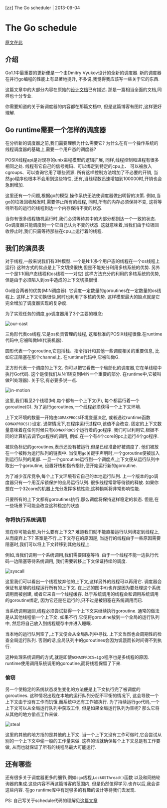 [zz] The Go scheduler | 2013-09-04
# The Go schedule

[原文在此](http://morsmachine.dk/go-scheduler)

## 介绍



Go1.1中最重要的更新便是一个由Dmitry Vyukov设计的全新的调度器.
新的调度器在并行go编程的性能上有显著地提升,
不多说,我觉得我应该写一些关于它的东西.

这篇文章中的大部分内容在原始的[设计文档][design_doc]已有描述.
那是一篇相当全面的文档,同样也十分专业.

你需要知道的关于新调度器的内容都在那篇文档中,
但是这篇博客有图片,这样更好理解.

## Go runtime需要一个怎样的调度器



在分析新的调度器之前,我们需要理解为什么需要它?
为什么在有一个操作系统的线程调度器的基础上,需要一个用户态的调度器?

POSIX线程api是对现存的unix进程模型的逻辑扩展,
同样,线程控制和进程有很多相同之处.
线程有它自己的信号掩码、可以绑定到特定的cpu上、
可以被放入cgroups、可以查询它用了哪些资源.
所有这样控制方法增加了不必要的开销,
当然go程序也根本不会用到这些特性,
还有,当线程数迅速增加到100000时,开销也会急剧增加.

这里还有一个问题,根据go的模型,操作系统无法使调度器做出明智的决策.
例如,当go的垃圾回收触发时,需要停止所有的线程,
同时,所有的内存必须保持不变,
这将等待所有的运行的线程到达一个内存保持不变的状态.

当你有很多线程随机运行时,我们必须等待其中的大部分都到达一个一致的状态.
Go调度器只能调度到一个它自己认为不变的状态.
这就意味着,当我们由于垃圾回收停止时,我们只需等待那些在cpu上运行着的线程.

## 我们的演员表



对于线程,一般来说我们有3种模型.
一个是N:1(多个用户态的线程在一个os线程上运行)
这种方式的优点是上下文切换很快,但是不能充分利用多核系统的优势.
另外一个是1:1(用户态线程和os线程一一对应)
这样方法充分的利用的多核系统的优势,但是由于必须陷入到os中造成的上下文切换很慢.

Go结合两者的优势(M:N调度器).
它调度一定数量的goroutines在一定数量的os线程上.
这样上下文切换很快,同时也利用了多核的优势.
这样模型最大的缺点就是它完全增加了调度器实现的复杂度.

为了实现任务的调度,go调度器用了3个主要的概念:

![our-cast](http://morsmachine.dk/our-cast.jpg)

三角形代表os线程.它是os负责管理的线程,
这和标准的POSIX线程很像.在runtime代码中,它被叫做M(代表机器).

圆形代表一个goroutine,它包括栈、指令指针和其他一些调度相关的重要信息,
比如它正阻塞在那个channel上.
在runtime代码中,它被叫做G.

正方形代表一个调度的上下文.
你可以把它看做一个局部化的调度器,它在单线程中执行Go代码.
这个是使我们从N:1转变到M:N一个重要的部分.
在runtime中,它被叫做P(处理器).
关于它,有必要多说一点.

![in-motion](http://morsmachine.dk/in-motion.jpg)

这里,我们看见2个线程(M),每个都有一个上下文(P),
每个都运行着一个goroutine(G).
为了运行goroutines,一个线程必须获得一个上下文环境.

上下文环境的数量一开始由`GOMAXPROCS`环境变量决定,
或者通过runtime函数`GOMAXPROCS()`设定.
通常情况下,在程序运行过程中,该值不会改变.
固定的上下文数量意味着在任何时候只有`GOMAXPROCS`个运行着的go程序.
我们可以利用它,根据不同的计算机去调节go程序的调用,
例如,在一个有4个core的pc上运行4个go程序.

被灰色标记的goroutines,表示还没有被运行,但是已经准备好被调度了.
他们被放在一个被称为运行队列的链表中.
当使用`go`关键字声明时,一个goroutine便被加入到运行队列的尾部.
一旦一个goroutine运行到一个调度点,上下文便从运行队列中取出一个goroutine,
设置好栈和指令指针,便开始运行新的goroutine.

为了减少互斥竞争,每个上下文环境有它自己的本地运行队列.
上一个版本的go调度器只有一个用互斥锁保护的全局运行队列.
很多线程常常等待锁的释放.
如果你想在一个32core的机器上充分发挥多核性能,这种损耗将非常影响性能.

只要所有的上下文都有goroutines执行,那么调度将保持这样稳定的状态.
但是,在一些场景下可能会改变这种稳定的状态.

### 你将执行系统调用



现在你可能会想,为什么要有上下文?
难道我们就不能直接运行队列绑定到线程上,从而废弃上下?
答案是不行,上下文存在的原因是,
当运行的线程由于一些原因需要阻塞时,我们可以将上下文转移到其他线程上.

例如,当我们调用一个系统调用,我们需要阻塞等待.
由于一个线程不能一边执行代码一边阻塞等待系统调用,
我们需要转移上下文保证持续的调度.

![syscall](http://morsmachine.dk/syscall.jpg)

这里我们可以看出一个线程放弃他的上下文,这样另外的线程可以再用它.
调度器会保证有足够的线程运行所有的上下文.
在上述的图中`M1`也许是因为要处理这个系统调用而被创建,
或者它来自一个线程缓存.
处于系统调用的线程会和调用系统调用的goroutine绑定,
因为它还是在运行的,只不过是被阻塞在系统调用而已.

当系统调用返回,线程必须尝试获得一个上下文来继续执行goroutine.
通常的做法是从其他线程偷一个上下文.
如果不行,它便将goroutine放到一个全局的运行队列中,
然后将自己放入到线程缓存中并进入睡眠.

当本地的运行队列空了,上下文便会从全局队列中寻找.
上下文当然也会周期性的检查全局运行队列.
否则的话,全局队列中的goroutines会因为饥饿而长时间得不到执行.

这种处理系统调用的方式,就是即使`GOMAXPROCS=1`go程序也是多线程的原因.
runtime使用调用系统调用的goroutine,而将线程保留了下来.

### 偷窃



另一个使稳定的系统状态发生变化的方法便是上下文执行完了被调度的goroutines.
这种情况出现在本地的运行队列分配不平衡的情况下,
这会导致一个上下文由于没有工作而饥饿,而系统中还有工作被执行.
为了持续运行go代码,一个上下文可以从全局运行队列中获取工作,
但是如果全局运行队列为空呢?
那么它将从其他的地方偷点工作来做.

![steal](http://morsmachine.dk/steal.jpg)

这里的其他的地方指的是其他的上下文.
当一个上下文没有工作可做时,它会尝试从别的一个上下文中偷一般的工作量来做.
这样的话就确保每个上下文总是有工作要做,
从而也就保证了所有的线程尽最大可能运行.

## 还有哪些



还有很多关于调度器更多的细节,例如`cgo`线程,`LockOSThread()`函数
以及和网络轮询器的集成.这些内容不再这篇博客的范围内,
但是仍然值得学习.也许以后,我会讲这些内容.
在go runtime库中有足够多的有趣的设计等待我们去发现.

PS:
自己写关于schedule代码的理解见[这篇文章](/posts/f34f122d64cc66a3f719ed51ad2650a9)

[design_doc]: https://docs.google.com/document/d/1TTj4T2JO42uD5ID9e89oa0sLKhJYD0Y_kqxDv3I3XMw

